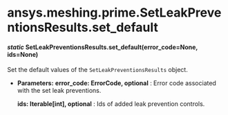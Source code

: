 # ansys.meshing.prime.SetLeakPreventionsResults.set_default



#### *static* SetLeakPreventionsResults.set_default(error_code=None, ids=None)

Set the default values of the `SetLeakPreventionsResults` object.

* **Parameters:**
  **error_code: ErrorCode, optional**
  : Error code associated with the set leak preventions.

  **ids: Iterable[int], optional**
  : Ids of added leak prevention controls.

<!-- !! processed by numpydoc !! -->
